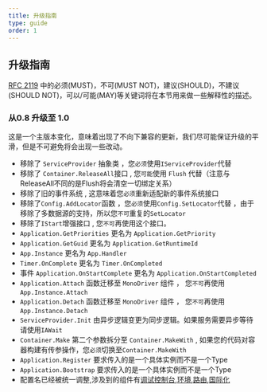 ```yaml
---
title: 升级指南
type: guide
order: 1
---
```


## 升级指南

[RFC 2119](https://www.ietf.org/rfc/rfc2199.txt) 中的必须(MUST)，不可(MUST NOT)，建议(SHOULD)，不建议(SHOULD NOT)，可以/可能(MAY)等关键词将在本节用来做一些解释性的描述。

### 从0.8 升级至 1.0

这是一个主版本变化，意味着出现了不向下兼容的更新，我们尽可能保证升级的平滑，但是不可避免将会出现一些改动。

- 移除了 `ServiceProvider` 抽象类 ，您`必须`使用`IServiceProvider`代替
- 移除了 `Container.ReleaseAll`接口 , 您`可能`使用 `Flush` 代替（注意与ReleaseAll不同的是Flush将会清空一切绑定关系）
- 移除了旧的事件系统 , 这意味着您`必须`重新适配新的事件系统接口
- 移除了`Config.AddLocator`函数 ，您`必须`使用`Config.SetLocator`代替 ，由于移除了多数据源的支持，所以您`不可`重复的`SetLocator`
- 移除了`IStart`增强接口 , 您`不可`再使用这个接口。
- `Application.GetPriorities` 更名为 `Application.GetPriority`
- `Application.GetGuid` 更名为 `Application.GetRuntimeId`
- `App.Instance` 更名为 `App.Handler`
- `Timer.OnComplete` 更名为 `Timer.OnCompleted`
- 事件 `Application.OnStartComplete` 更名为 `Application.OnStartCompleted`
- `Application.Attach` 函数迁移至 `MonoDriver` 组件 ， 您`不可`再使用`App.Instance.Attach`
- `Application.Detach` 函数迁移至 `MonoDriver` 组件 ， 您`不可`再使用`App.Instance.Detach`
- `ServiceProvider.Init` 由异步逻辑变更为同步逻辑。如果服务需要异步等待请使用`IAWait`
- `Container.Make` 第二个参数拆分至 `Container.MakeWith` , 如果您的代码对容器构建有传参操作，您`必须`切换至`Container.MakeWith`
- `Application.Register` 要求传入的是一个具体实例而不是一个Type
- `Application.Bootstrap` 要求传入的是一个具体实例而不是一个Type
- 配置名已经被统一调整,涉及到的组件有[调试控制台](console.html),[环境](env.html),[路由](routing.html),[国际化](translation.html)